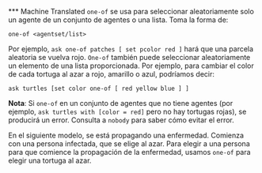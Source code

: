 ﻿*** Machine Translated
`one-of` se usa para seleccionar aleatoriamente solo un agente de un conjunto de agentes o una lista. Toma la forma de:

```one-of <agentset/list> ```

Por ejemplo, `ask one-of patches [ set pcolor red ]` hará que una parcela aleatoria se vuelva rojo. `One-of` también puede seleccionar aleatoriamente un elemento de una lista proporcionada. Por ejemplo, para cambiar el color de cada tortuga al azar a rojo, amarillo o azul, podríamos decir:

`ask turtles [set color one-of [ red yellow blue ] ]`

**Nota**: Si `one-of` en un conjunto de agentes que no tiene agentes (por ejemplo, `ask turtles with [color = red]` pero no hay tortugas rojas), se producirá un error. Consulta a `nobody` para saber cómo evitar el error.

En el siguiente modelo, se está propagando una enfermedad. Comienza con una persona infectada, que se elige al azar. Para elegir a una persona para que comience la propagación de la enfermedad, usamos `one-of` para elegir una tortuga al azar.